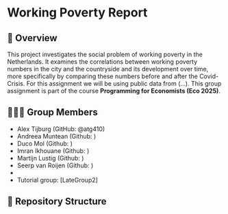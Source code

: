# Working Poverty Report

## 📌 Overview
This project investigates the social problem of working poverty in the Netherlands. It examines the correlations between working poverty numbers in the city and the countryside and its development over time,
more specifically by comparing these numbers before and after the Covid-Crisis.
For this assignment we will be using public data from (...).
This group assignment is part of the course **Programming for Economists (Eco 2025)**.

## 🧑‍🤝‍🧑 Group Members
- Alex Tijburg (GitHub: @atg410)
- Andreea Muntean (Github: )
- Duco Mol (Github: )
- Imran Ikhouane (Github: )
- Martijn Lustig (Github: )
- Seerp van Roijen (Github: )
- 
- Tutorial group: [LateGroup2]  

## 📁 Repository Structure
